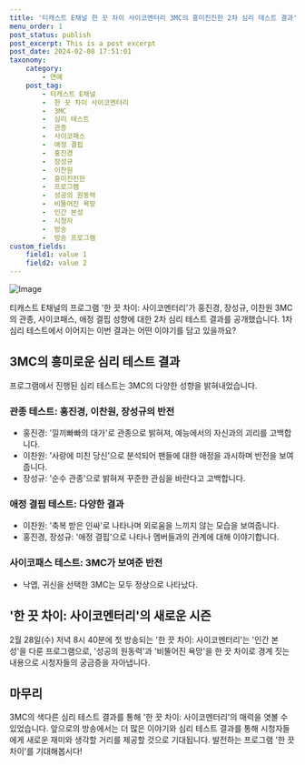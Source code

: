```yaml
---
title: '티캐스트 E채널 한 끗 차이 사이코멘터리 3MC의 흥미진진한 2차 심리 테스트 결과'
menu_order: 1
post_status: publish
post_excerpt: This is a post excerpt
post_date: 2024-02-08 17:51:01
taxonomy:
    category:
        - 연예
    post_tag:
        - 티캐스트 E채널
        -  한 끗 차이 사이코멘터리
        -  3MC
        -  심리 테스트
        -  관종
        -  사이코패스
        -  애정 결핍
        -  홍진경
        -  장성규
        -  이찬원
        -  흥미진진한
        -  프로그램
        -  성공의 원동력
        -  비뚤어진 욕망
        -  인간 본성
        -  시청자
        -  방송
        -  방송 프로그램
custom_fields:
    field1: value 1
    field2: value 2
---
```


![Image](https://mimgnews.pstatic.net/image/109/2024/02/08/0005014789_001_20240208091805443.jpg?type=w540)

티캐스트 E채널의 프로그램 '한 끗 차이: 사이코멘터리'가 홍진경, 장성규, 이찬원 3MC의 관종, 사이코패스, 애정 결핍 성향에 대한 2차 심리 테스트 결과를 공개했습니다. 1차 심리 테스트에서 이어지는 이번 결과는 어떤 이야기를 담고 있을까요?
## 3MC의 흥미로운 심리 테스트 결과
프로그램에서 진행된 심리 테스트는 3MC의 다양한 성향을 밝혀내었습니다.
### 관종 테스트: 홍진경, 이찬원, 장성규의 반전
- 홍진경: '낄끼빠빠의 대가'로 관종으로 밝혀져, 예능에서의 자신과의 괴리를 고백합니다.
- 이찬원: '사랑에 미친 당신'으로 분석되어 팬들에 대한 애정을 과시하며 반전을 보여줍니다.
- 장성규: '순수 관종'으로 밝혀져 꾸준한 관심을 바란다고 고백합니다.
### 애정 결핍 테스트: 다양한 결과
- 이찬원: '축복 받은 인싸'로 나타나며 외로움을 느끼지 않는 모습을 보여줍니다.
- 홍진경, 장성규: '애정 결핍'으로 나타나 멤버들과의 관계에 대해 이야기합니다.
### 사이코패스 테스트: 3MC가 보여준 반전
- 낙엽, 귀신을 선택한 3MC는 모두 정상으로 나타났다.
## '한 끗 차이: 사이코멘터리'의 새로운 시즌
2월 28일(수) 저녁 8시 40분에 첫 방송되는 '한 끗 차이: 사이코멘터리'는 '인간 본성'을 다룬 프로그램으로, '성공의 원동력'과 '비뚤어진 욕망'을 한 끗 차이로 경계 짓는 내용으로 시청자들의 궁금증을 자아냅니다.
## 마무리
3MC의 색다른 심리 테스트 결과를 통해 '한 끗 차이: 사이코멘터리'의 매력을 엿볼 수 있었습니다. 앞으로의 방송에서는 더 많은 이야기와 심리 테스트 결과를 통해 시청자들에게 새로운 재미와 생각할 거리를 제공할 것으로 기대됩니다. 발전하는 프로그램 '한 끗 차이'를 기대해봅시다!
